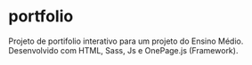 # portfolio

Projeto de portifolio interativo para um projeto do Ensino Médio.
Desenvolvido com HTML, Sass, Js e OnePage.js (Framework).
